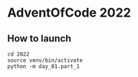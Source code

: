 # AdventOfCode 2022

## How to launch

```
cd 2022
source venv/bin/activate
python -m day_01.part_1
```
